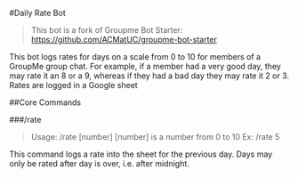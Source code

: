 #Daily Rate Bot
> This bot is a fork of Groupme Bot Starter: https://github.com/ACMatUC/groupme-bot-starter

This bot logs rates for days on a scale from 0 to 10 for members of a GroupMe group chat. For example, if a member had a very good day, they may rate it an 8 or a 9, whereas if they had a bad day they may rate it 2 or 3. Rates are logged in a Google sheet

##Core Commands

###/rate

> Usage: /rate [number]
> [number] is a number from 0 to 10
> Ex: /rate 5

This command logs a rate into the sheet for the previous day. Days may only be rated after day is over, i.e. after midnight.

